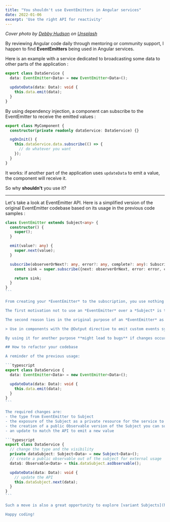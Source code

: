 ```yaml
---
title: "You shouldn't use EventEmitters in Angular services"
date: 2022-01-06
excerpt: 'Use the right API for reactivity'
---
```


_Cover photo by <a href="https://unsplash.com/@hudsoncrafted?utm_source=unsplash&utm_medium=referral&utm_content=creditCopyText">Debby Hudson</a> on <a href="https://unsplash.com/s/photos/build?utm_source=unsplash&utm_medium=referral&utm_content=creditCopyText">Unsplash</a>_

By reviewing Angular code daily through mentoring or community support, I happen to find **EventEmitters** being used in Angular services.

Here is an example with a service dedicated to broadcasting some data to other parts of the application :

```typescript
export class DataService {
  data: EventEmitter<Data> = new EventEmitter<Data>();

  updateData(data: Data): void {
    this.data.emit(data);
  }
}
```

By using dependency injection, a component can subscribe to the EventEmitter to receive the emitted values :

```typescript
export class MyComponent {
  constructor(private readonly dataService: DataService) {}

  ngOnInit() {
    this.dataService.data.subscribe(() => {
      // do whatever you want
    });
  }
}
```

It works: if another part of the application uses `updateData` to emit a value, the component will receive it.

So why **shouldn't** you use it?

---

Let's take a look at EventEmitter API.
Here is a simplified version of the original EventEmitter codebase based on its usage in the previous code samples :

````typescript
class EventEmitter extends Subject<any> {
  constructor() {
    super();
  }

  emit(value?: any) {
    super.next(value);
  }

  subscribe(observerOrNext?: any, error?: any, complete?: any): Subscription {
    const sink = super.subscribe({next: observerOrNext, error: error, complete: complete});

    return sink;
  }
}
```

From creating your *EventEmitter* to the subscription, you use nothing more than the extended class : a *Subject*.

The first motivation not to use an *EventEmitter* over a *Subject* is to *keep it simple stupid* (KISS), as a Subject already provides you all you need.

The second reason lies in the original purpose of an *EventEmitter* as explained in the [reference API](https://angular.io/api/core/EventEmitter) :

> Use in components with the @Output directive to emit custom events synchronously or asynchronously, and register handlers for those events by subscribing to an instance.

By using it for another purpose **might lead to bugs** if changes occur on this API for the benefit of its original purpose.

## How to refactor your codebase

A reminder of the previous usage:

```typescript
export class DataService {
  data: EventEmitter<Data> = new EventEmitter<Data>();

  updateData(data: Data): void {
    this.data.emit(data);
  }
}
```

The required changes are:
- the type from EventEmitter to Subject
- the exposure of the Subject as a private resource for the service to avoid external emissions
- the creation of a public Observable version of the Subject you can subscribe to
- an update to match the API to emit a new value

```typescript
export class DataService {
  // change the type and the visibility
  private dataSubject: Subject<Data> = new Subject<Data>();
  // create a public observable out of the subject for external usage
  data$: Observable<Data> = this.dataSubject.asObservable();

  updateData(data: Data): void {
    // update the API
    this.dataSubject.next(data);
  }
}
```

Such a move is also a great opportunity to explore [variant Subjects](https://rxjs.dev/guide/subject): BehaviorSubject, ReplaySubject, and AsynSubject.

Happy coding!
